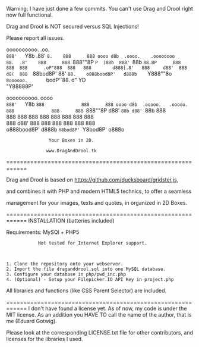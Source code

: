 Warning: I have just done a few commits. You can't use Drag and Drool right now full functional.

Drag and Drool is NOT secured versus SQL Injections!

Please report all issues.


oooooooooo.                                        .oo.     
`888'   `Y8b                                     .88' `8.   
 888      888 oooo d8b  .oooo.    .oooooooo      88.  .8'   
 888      888 `888""8P `P  )88b  888' `88b       `88.8P     
 888      888  888      .oP"888  888   888        d888[.8'  
 888     d88'  888     d8(  888  `88bod8P'       88' `88.   
o888bood8P'   d888b    `Y888""8o `8oooooo.       `bodP'`88. 
                                 d"     YD                  
                                 "Y88888P'                  
                                                            
oooooooooo.                                oooo             
`888'   `Y8b                               `888             
 888      888 oooo d8b  .ooooo.   .ooooo.   888             
 888      888 `888""8P d88' `88b d88' `88b  888             
 888      888  888     888   888 888   888  888             
 888     d88'  888     888   888 888   888  888             
o888bood8P'   d888b    `Y8bod8P' `Y8bod8P' o888o

                    Your Boxes in 2D.

                   www.DragAndDrool.tk

============================================================

Drag and Drool is based on https://github.com/ducksboard/gridster.js,

and combines it with PHP and modern HTML5 technics, to offer a seamless

management for your images, texts and quotes, in organized in 2D Boxes.

============================================================
                        INSTALLATION
                    (batteries included)
                    
Requirements:   MySQl + PHP5
             
                Not tested for Internet Explorer support.



    1. Clone the repository onto your webserver.
    2. Import the file draganddrool.sql into one MySQL database.
    3. Configure your database in php/pwd_inc.php
    4. (Optional) - Setup your Filepicker.IO API Key in project.php
    
                
All libraries and functions (like CSS Parent Selector) are included.

============================================================
I don't have found a license yet. As of now, my code is under the MIT license.
As an addition you HAVE TO call the name of the author, that is me (Eduard Gotwig).

Please look at the corresponding LICENSE.txt file for other contributors,
and licenses for the libraries I used.